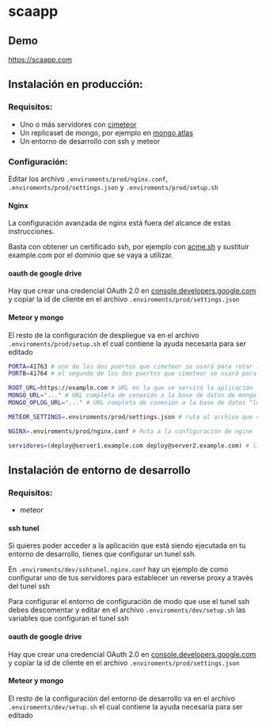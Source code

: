 # scaapp

## Demo
https://scaapp.com

## Instalación en producción:

### Requisitos:

* Uno o más servidores con [cimeteor](https://github.com/hacknlove/cimeteor)
* Un replicaset de mongo, por ejemplo en [mongo atlas](https://www.mongodb.com/cloud/atlas)
* Un entorno de desarrollo con ssh y meteor

### Configuración:

Editar los archivo `.enviroments/prod/nginx.conf`, `.enviroments/prod/settings.json` y `.enviroments/prod/setup.sh`

#### Nginx

La configuración avanzada de nginx está fuera del alcance de estas instrucciones.

Basta con obtener un certificado ssh, por ejemplo con [acme.sh](https://github.com/Neilpang/acme.sh) y sustituir example.com por el dominio que se vaya a utilizar.

#### oauth de google drive

Hay que crear una credencial OAuth 2.0 en [console.developers.google.com](console.developers.google.com) y copiar la id de cliente en el archivo `.enviroments/prod/settings.json`

#### Meteor y mongo

El resto de la configuración de despliegue va en el archivo `.enviroments/prod/setup.sh` el cual contiene la ayuda necesaria para ser editado

```sh
PORTA=41763 # uno de los dos puertos que cimeteor se usará para rotar la aplicación
PORTB=41764 # el segundo de los dos puertos que cimeteor se usará para rotar la aplicación

ROOT_URL=https://example.com # URL en la que se servirá la aplicación
MONGO_URL="..." # URL completa de conexión a la base de datos de mongo
MONGO_OPLOG_URL="..." # URL completa de conexión a la base de datos "local"

METEOR_SETTINGS=.enviroments/prod/settings.json # ruta al archivo que contiene la configuración

NGINX=.enviroments/prod/nginx.conf # Ruta a la configuración de nginx

servidores=(deploy@server1.example.com deploy@server2.example.com) # lista de  usuario@servidores en los que se desplegará la aplicación
```

## Instalación de entorno de desarrollo

### Requisitos:

* meteor


#### ssh tunel

Si quieres poder acceder a la aplicación que está siendo ejecutada en tu entorno de desarrollo, tienes que configurar un tunel ssh.

En `.enviroments/dev/sshtunel.nginx.conf` hay un ejemplo de como configurar uno de tus servidores para establecer un reverse proxy a través del tunel ssh

Para configurar el entorno de configuración de modo que use el tunel ssh debes descomentar y editar en el archivo `.enviroments/dev/setup.sh` las variables que configuran el tunel ssh

#### oauth de google drive

Hay que crear una credencial OAuth 2.0 en [console.developers.google.com](console.developers.google.com) y copiar la id de cliente en el archivo `.enviroments/prod/settings.json`

#### Meteor y mongo

El resto de la configuración del entorno de desarrollo va en el archivo `.enviroments/dev/setup.sh` el cual contiene la ayuda necesaria para ser editado
